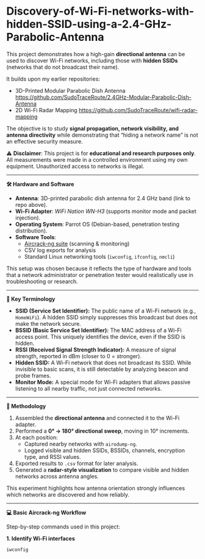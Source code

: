 # Discovery-of-Wi-Fi-networks-with-hidden-SSID-using-a-2.4-GHz-Parabolic-Antenna
This project demonstrates how a high-gain **directional antenna** can be used to discover Wi-Fi networks, including those with **hidden SSIDs** (networks that do not broadcast their name).  


It builds upon my earlier repositories:  
- 3D-Printed Modular Parabolic Dish Antenna  https://github.com/SudoTraceRoute/2.4GHz-Modular-Parabolic-Dish-Antenna
- 2D Wi-Fi Radar Mapping  https://github.com/SudoTraceRoute/wifi-radar-mapping  

The objective is to study **signal propagation, network visibility, and antenna directivity** while demonstrating that “hiding a network name” is not an effective security measure.  

⚠️ **Disclaimer**: This project is for **educational and research purposes only**. All measurements were made in a controlled environment using my own equipment. Unauthorized access to networks is illegal.

---

**🛠️ Hardware and Software**

- **Antenna**: 3D-printed parabolic dish antenna for 2.4 GHz band (link to repo above).  
- **Wi-Fi Adapter**: *WiFi Nation WN-H3* (supports monitor mode and packet injection).  
- **Operating System**: Parrot OS (Debian-based, penetration testing distribution).  
- **Software Tools**:  
  - [Aircrack-ng suite](https://www.aircrack-ng.org/) (scanning & monitoring)  
  - CSV log exports for analysis  
  - Standard Linux networking tools (`iwconfig`, `ifconfig`, `nmcli`)  

This setup was chosen because it reflects the type of hardware and tools that a network administrator or penetration tester would realistically use in troubleshooting or research.

---

**📡 Key Terminology**

- **SSID (Service Set Identifier):** The public name of a Wi-Fi network (e.g., `HomeWiFi`). A hidden SSID simply suppresses this broadcast but does not make the network secure.  
- **BSSID (Basic Service Set Identifier):** The MAC address of a Wi-Fi access point. This uniquely identifies the device, even if the SSID is hidden.  
- **RSSI (Received Signal Strength Indicator):** A measure of signal strength, reported in dBm (closer to 0 = stronger).  
- **Hidden SSID:** A Wi-Fi network that does not broadcast its SSID. While invisible to basic scans, it is still detectable by analyzing beacon and probe frames.  
- **Monitor Mode:** A special mode for Wi-Fi adapters that allows passive listening to all nearby traffic, not just connected networks.  

---

**🔧 Methodology**

1. Assembled the **directional antenna** and connected it to the Wi-Fi adapter.  
2. Performed a **0° → 180° directional sweep**, moving in 10° increments.  
3. At each position:  
   - Captured nearby networks with `airodump-ng`.  
   - Logged visible and hidden SSIDs, BSSIDs, channels, encryption type, and RSSI values.  
4. Exported results to `.csv` format for later analysis.  
5. Generated a **radar-style visualization** to compare visible and hidden networks across antenna angles.  

This experiment highlights how antenna orientation strongly influences which networks are discovered and how reliably.

---

**💻 Basic Aircrack-ng Workflow**

Step-by-step commands used in this project:

**1. Identify Wi-Fi interfaces**
```bash
iwconfig
